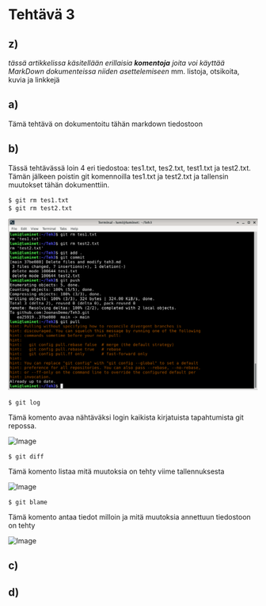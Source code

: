 # Tehtävä 3

## z)

_tässä artikkelissa käsitellään erillaisia **komentoja** joita voi käyttää MarkDown dokumenteissa niiden asettelemiseen_
mm. listoja, otsikoita, kuvia ja linkkejä

## a)

Tämä tehtävä on dokumentoitu tähän markdown tiedostoon

## b)

Tässä tehtävässä loin 4 eri tiedostoa: tes1.txt, tes2.txt, test1.txt ja test2.txt. Tämän jälkeen poistin git komennoilla tes1.txt ja test2.txt ja tallensin muutokset tähän dokumenttiin.

	$ git rm tes1.txt
	$ git rm test2.txt

![Image](https://github.com/JoonasDemo/Teh3/blob/main/teht%C3%A4v%C3%A4%203b.png)

	$ git log

Tämä komento avaa nähtäväksi login kaikista kirjatuista tapahtumista git repossa.

![Image]()

	$ git diff

Tämä komento listaa mitä muutoksia on tehty viime tallennuksesta

![Image]()

	$ git blame

Tämä komento antaa tiedot milloin ja mitä muutoksia annettuun tiedostoon on tehty

![Image]()

## c)



## d)



